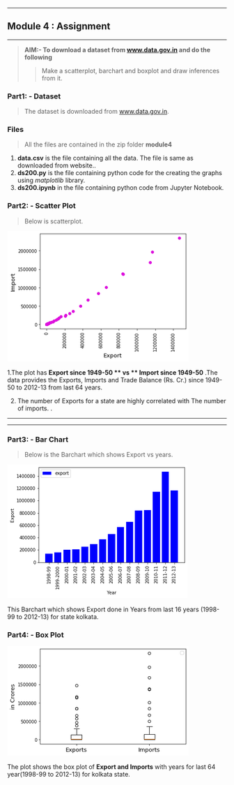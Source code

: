 
* * *
## Module 4 : Assignment
* * *

> **AIM:- To download a dataset from www.data.gov.in and do the following**
>> Make a scatterplot, barchart and boxplot and draw inferences from it.

### Part1: - Dataset
> The dataset is downloaded from www.data.gov.in.


### Files
> All the files are contained in the zip folder **module4**
1.  **data.csv** is the file containing all the data. The file is same as downloaded from website..
2.  **ds200.py** is the file containing python code for the creating the graphs using _matplotlib_ library.
3.   **ds200.ipynb** in the file containing python code from Jupyter Notebook.

### Part2: - Scatter Plot
> Below is scatterplot.

![scatterplot](Scatterplot.png)

 1.The plot has **Export since 1949-50 ** vs ** Import since 1949-50** .The data provides the Exports, Imports and Trade Balance (Rs. Cr.) since 1949-50 to 2012-13 from last 64 years.
 
 2. The number of Exports for a state are highly correlated with The number of imports. .
* * *


* * *
### Part3: - Bar Chart
> Below is the Barchart which shows Export vs years.

![Barchart](barplot.png)

This Barchart which shows Export done in Years from last 16 years (1998-99 to 2012-13) for state kolkata.
### Part4: - Box Plot

![Boxplot](boxplot.png)

The plot shows the box plot of **Export and Imports** with years for last 64 year(1998-99 to 2012-13) for kolkata state.

